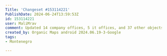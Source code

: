 ```yaml
---
Title: 'Changeset #153114221'
PublishDate: 2024-06-24T13:59:53Z
id: 153114221
user: MaliMrav
comment: Updated 14 company offices, 5 it offices, and 37 other objects
created_by: Organic Maps android 2024.06.19-3-Google
tags:
- Montenegro

---
```

